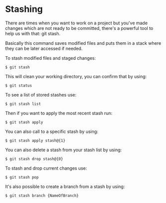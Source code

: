 # Stashing

There are times when you want to work on a project but you've made changes which are not ready to be committed, there's a powerful tool to help us with that: git stash.

Basically this command saves modified files and puts them in a stack where they can be later accessed if needed.

To stash modified files and staged changes:

```console
$ git stash
```

This will clean your working directory, you can confirm that by using:

```console
$ git status
```

To see a list of stored stashes use:

```console
$ git stash list
```

Then if you want to apply the most recent stash run:

```console
$ git stash apply
```

You can also call to a specific stash by using:

```console
$ git stash apply stash@{1}
```

You can also delete a stash from your stash list by using:

```console
$ git stash drop stash@{0}
``` 

To stash and drop current changes use:

```console
$ git stash pop
```

It's also possible to create a branch from a stash by using:

```console
$ git stash branch {NameOfBranch}
```


